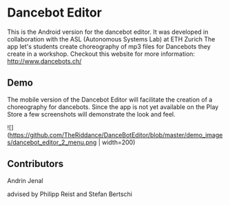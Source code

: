 # Dancebot Editor

This is the Android version for the dancebot editor.
It was developed in collaboration with the ASL (Autonomous Systems Lab) at ETH Zurich
The app let's students create choreography of mp3 files for Dancebots they create in a workshop.
Checkout this website for more information: http://www.dancebots.ch/

## Demo

The mobile version of the Dancebot Editor will facilitate the creation of a choreography for dancebots.
Since the app is not yet available on the Play Store a few screenshots will demonstrate the look and feel.

![](https://github.com/TheRiddance/DanceBotEditor/blob/master/demo_images/dancebot_editor_2_menu.png | width=200)


## Contributors

Andrin Jenal

advised by Philipp Reist and Stefan Bertschi